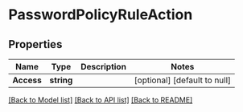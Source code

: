 # PasswordPolicyRuleAction

## Properties
Name | Type | Description | Notes
------------ | ------------- | ------------- | -------------
**Access** | **string** |  | [optional] [default to null]

[[Back to Model list]](../README.md#documentation-for-models) [[Back to API list]](../README.md#documentation-for-api-endpoints) [[Back to README]](../README.md)

